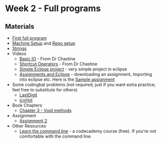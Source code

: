Week 2 - Full programs
===

## Materials
+ [First full program](../content/FirstProgram.md)
+ [Machine Setup](../content/Setup.md) and [Repo setup](../content/RepoSetup.md)
+ [Strings](../content/Strings.md)
+ Videos
    + [Basic IO](https://www.youtube.com/watch?v=W1oA5kOdqXQ&list=UUSH2TieRlco7uQOGU8Vppnw) - From Dr Chastine
    + [Shortcut Operators](https://www.youtube.com/watch?v=6z5pvttt31k&list=UUSH2TieRlco7uQOGU8Vppnw) - From Dr Chastine
    + [Simple Eclipse project](https://www.youtube.com/watch?v=RBlFk61eQX4) - very simple project in eclipse
    + [Assignments and Eclipse](https://www.youtube.com/watch?v=_aE27J5x6mk) - downloading an assignment, importing into eclipse etc. Here is the [Sample assignment](https://raw.githubusercontent.com/okaram/IntroJava/master/content/sampleAssignment.zip)
+ Some codingbat problems (not required; just if you want extra practice; feel free to substitute for others)
    + [LastDigit](http://codingbat.com/prob/p125339)
    + [icyHot](http://codingbat.com/prob/p192082)
+ Book Chapters
    + [Chapter 3 - Void methods](http://greenteapress.com/thinkjava5/html/thinkjava005.html)
+ Assignment
    + [Assignment 2](Assignments/A2.md)
+ Other Resources
    + [Learn the command line](https://www.codecademy.com/learn/learn-the-command-line) - a codecademy course (free). If you're not comfortable with the command line.